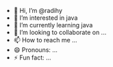 - 👋 Hi, I’m @radihy
- 👀 I’m interested in java
- 🌱 I’m currently learning java
- 💞️ I’m looking to collaborate on ...
- 📫 How to reach me ...
- 😄 Pronouns: ...
- ⚡ Fun fact: ...

<!---
radihy/radihy is a ✨ special ✨ repository because its `README.md` (this file) appears on your GitHub profile.
You can click the Preview link to take a look at your changes.
--->
